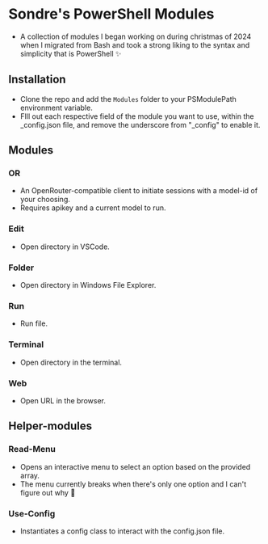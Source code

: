 # Sondre's PowerShell Modules

- A collection of modules I began working on during christmas of 2024 when I migrated from Bash and took a strong liking to the syntax and simplicity that is PowerShell ✨

## Installation

- Clone the repo and add the `Modules` folder to your PSModulePath environment variable.
- FIll out each respective field of the module you want to use, within the _config.json file, and remove the underscore from "_config" to enable it.

## Modules

### OR

- An OpenRouter-compatible client to initiate sessions with a model-id of your choosing.
- Requires apikey and a current model to run.

### Edit

- Open directory in VSCode.

### Folder

- Open directory in Windows File Explorer.

### Run

- Run file.

### Terminal

- Open directory in the terminal.

### Web

- Open URL in the browser.

## Helper-modules

### Read-Menu

- Opens an interactive menu to select an option based on the provided array.
- The menu currently breaks when there's only one option and I can't figure out why 🤔

### Use-Config

- Instantiates a config class to interact with the config.json file.
